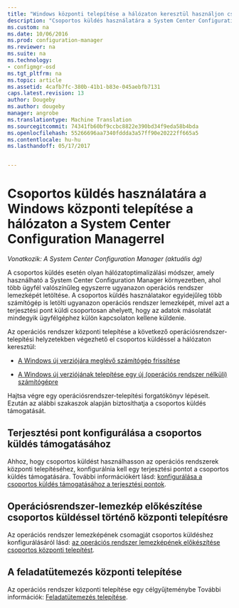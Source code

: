 ```yaml
---
title: "Windows központi telepítése a hálózaton keresztül használjon csoportos |} Microsoft Docs"
description: "Csoportos küldés használatára a System Center Configuration Manager környezetben, hogy több számítógép is az operációs rendszer lemezkép egyidejű letöltését."
ms.custom: na
ms.date: 10/06/2016
ms.prod: configuration-manager
ms.reviewer: na
ms.suite: na
ms.technology:
- configmgr-osd
ms.tgt_pltfrm: na
ms.topic: article
ms.assetid: 4cafb7fc-380b-41b1-b83e-045aebfb7131
caps.latest.revision: 13
author: Dougeby
ms.author: dougeby
manager: angrobe
ms.translationtype: Machine Translation
ms.sourcegitcommit: 74341fb60bf9ccbc8822e390bd34f9eda58b4bda
ms.openlocfilehash: 55266696aa7340fddda3a57ff90e20222ff665a5
ms.contentlocale: hu-hu
ms.lasthandoff: 05/17/2017


---
```

# <a name="use-multicast-to-deploy-windows-over-the-network-with-system-center-configuration-manager"></a>Csoportos küldés használatára a Windows központi telepítése a hálózaton a System Center Configuration Managerrel

*Vonatkozik: A System Center Configuration Manager (aktuális ág)*

A csoportos küldés esetén olyan hálózatoptimalizálási módszer, amely használható a System Center Configuration Manager környezetben, ahol több ügyfél valószínűleg egyszerre ugyanazon operációs rendszer lemezképét letöltése. A csoportos küldés használatakor egyidejűleg több számítógép is letölti ugyanazon operációs rendszer lemezképét, mivel azt a terjesztési pont küldi csoportosan ahelyett, hogy az adatok másolatát mindegyik ügyfélgéphez külön kapcsolaton kellene küldenie.  

 Az operációs rendszer központi telepítése a következő operációsrendszer-telepítési helyzetekben végezhető el csoportos küldéssel a hálózaton keresztül:  

-   [A Windows új verziójára meglévő számítógép frissítése](refresh-an-existing-computer-with-a-new-version-of-windows.md)  

-   [A Windows új verziójának telepítése egy új (operációs rendszer nélküli) számítógépre](install-new-windows-version-new-computer-bare-metal.md)  

 Hajtsa végre egy operációsrendszer-telepítési forgatókönyv lépéseit. Ezután az alábbi szakaszok alapján biztosíthatja a csoportos küldés támogatását.  

##  <a name="BKMK_Configure"></a> Terjesztési pont konfigurálása a csoportos küldés támogatásához  
 Ahhoz, hogy csoportos küldést használhasson az operációs rendszerek központi telepítéséhez, konfigurálnia kell egy terjesztési pontot a csoportos küldés támogatására. További információkért lásd: [konfigurálása a csoportos küldés támogatásához a terjesztési pontok](../get-started/prepare-site-system-roles-for-operating-system-deployments.md#BKMK_DPMulticast).  

## <a name="prepare-an-operating-system-image-for-multicast-deployments"></a>Operációsrendszer-lemezkép előkészítése csoportos küldéssel történő központi telepítésre  
 Az operációs rendszer lemezképének csomagját csoportos küldéshez konfigurálásáról lásd: [az operációs rendszer lemezképének előkészítése csoportos központi telepítést](../get-started/manage-operating-system-images.md#BKMK_OSImageMulticast).  

##  <a name="BKMK_Deploy"></a> A feladatütemezés központi telepítése  
 Az operációs rendszer központi telepítése egy célgyűjteménybe További információk: [Feladatütemezés telepítése](manage-task-sequences-to-automate-tasks.md#BKMK_DeployTS).  

